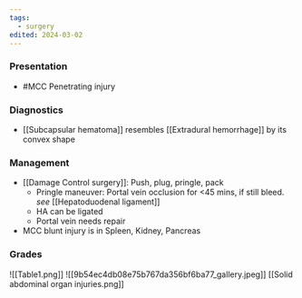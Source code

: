 ```yaml
---
tags:
  - surgery
edited: 2024-03-02
---
```


### Presentation
 - #MCC Penetrating injury

### Diagnostics
- [[Subcapsular hematoma]] resembles [[Extradural hemorrhage]] by its convex shape 

### Management
- [[Damage Control surgery]]: Push, plug, pringle, pack
	- Pringle maneuver: Portal vein occlusion for <45 mins, if still bleed.  *see* [[Hepatoduodenal ligament]]
	- HA can be ligated
	- Portal vein needs repair
- MCC blunt injury is in Spleen, Kidney, Pancreas

### Grades
![[Table1.png]]
![[9b54ec4db08e75b767da356bf6ba77_gallery.jpeg]]
[[Solid abdominal organ injuries.png]]
